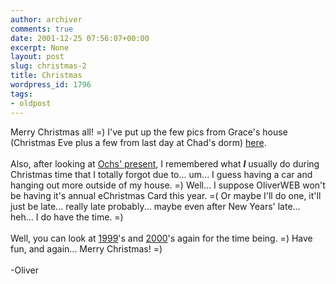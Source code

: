 ```yaml
---
author: archiver
comments: true
date: 2001-12-25 07:56:07+00:00
excerpt: None
layout: post
slug: christmas-2
title: Christmas
wordpress_id: 1796
tags:
- oldpost
---
```


Merry Christmas all! =) I've put up the few pics from Grace's house (Christmas Eve plus a few from last day at Chad's dorm) <a href=http://www.oliverweb.com/pics/college/christmaseve>here</a>. <br /><br />Also, after looking at <a href="http://www.mercury-x.net/xmas" target="_blank">Ochs' present</a>, I remembered what <i><b>I</b></i> usually do during Christmas time that I totally forgot due to... um... I guess having a car and hanging out more outside of my house. =) Well... I suppose OliverWEB won't be having it's annual eChristmas Card this year. =( Or maybe I'll do one, it'll just be late... really late probably... maybe even after New Years' late... heh... I do have the time. =)<br /><br />Well, you can look at <a href=http://www.oliverweb.com/christmas/>1999</a>'s and <a href=http://www.oliverweb.com/christmas/2000/>2000</a>'s again for the time being. =) Have fun, and again... Merry Christmas! =)<br /><br />-Oliver